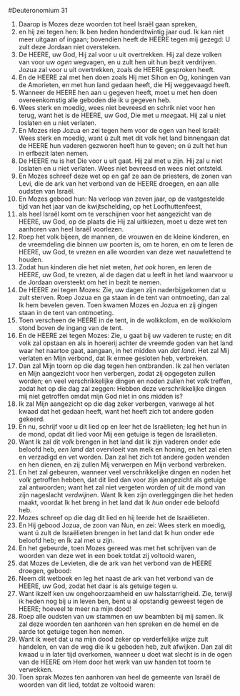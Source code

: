 #Deuteronomium 31
1. Daarop is Mozes deze woorden tot heel Israël gaan spreken,
2. en hij zei tegen hen: Ik ben heden honderdtwintig jaar oud. Ik kan niet meer uitgaan of ingaan; bovendien heeft de HEERE tegen mij gezegd: U zult deze Jordaan niet oversteken.
3. De HEERE, uw God, Hij zal voor u uit overtrekken. Hij zal deze volken van voor uw *ogen* wegvagen, en u zult hen uit hun bezit verdrijven. Jozua zal voor u uit overtrekken, zoals de HEERE gesproken heeft.
4. En de HEERE zal met hen doen zoals Hij met Sihon en Og, koningen van de Amorieten, en met hun land gedaan heeft, die Hij weggevaagd heeft.
5. Wanneer de HEERE hen aan u gegeven heeft, moet u met hen doen overeenkomstig alle geboden die ik u gegeven heb.
6. Wees sterk en moedig, wees niet bevreesd en schrik niet voor hen terug, want het is de HEERE, uw God, Die met u *mee*gaat. Hij zal u niet loslaten en u niet verlaten.
7. En Mozes riep Jozua en zei tegen hem voor de ogen van heel Israël: Wees sterk en moedig, want ú zult met dit volk het land binnengaan dat de HEERE hun vaderen gezworen heeft hun te geven; en ú zult het hun in erfbezit laten nemen.
8. De HEERE nu is het Die voor u uit gaat. Hij zal met u zijn. Hij zal u niet loslaten en u niet verlaten. Wees niet bevreesd en wees niet ontsteld.
9. En Mozes schreef deze wet op en gaf ze aan de priesters, de zonen van Levi, die de ark van het verbond van de HEERE droegen, en aan alle oudsten van Israël.
10. En Mozes gebood hun: Na verloop van zeven jaar, op de vastgestelde tijd van het jaar van de kwijtschelding, op het Loofhuttenfeest,
11. als heel Israël komt om te verschijnen voor het aangezicht van de HEERE, uw God, op de plaats die Hij zal uitkiezen, moet u deze wet ten aanhoren van heel Israël voorlezen.
12. Roep het volk bijeen, de mannen, de vrouwen en de kleine kinderen, en de vreemdeling die binnen uw poorten is, om te horen, en om te leren de HEERE, uw God, te vrezen en alle woorden van deze wet nauwlettend te houden.
13. Zodat hun kinderen die het niet weten, *het ook* horen, en leren de HEERE, uw God, te vrezen, al de dagen dat u leeft in het land waarvoor u de Jordaan oversteekt om het in bezit te nemen.
14. De HEERE zei tegen Mozes: Zie, uw dagen zijn naderbijgekomen dat u zult sterven. Roep Jozua en ga staan in de tent van ontmoeting, dan zal Ik hem bevelen geven. Toen kwamen Mozes en Jozua en zij gingen staan in de tent van ontmoeting.
15. Toen verscheen de HEERE in de tent, in de wolkkolom, en de wolkkolom stond boven de ingang van de tent.
16. En de HEERE zei tegen Mozes: Zie, u gaat bij uw vaderen te ruste; en dit volk zal opstaan en als in hoererij achter de vreemde goden van het land waar het naartoe gaat, aangaan, in het midden van *dat land*. Het zal Mij verlaten en Mijn verbond, dat Ik ermee gesloten heb, verbreken.
17. Dan zal Mijn toorn op die dag tegen hen ontbranden. Ik zal hen verlaten en Mijn aangezicht voor hen verbergen, zodat zij opgegeten zullen worden; en veel verschrikkelijke dingen en noden zullen het *volk* treffen, zodat het op die dag zal zeggen: Hebben deze verschrikkelijke dingen mij niet getroffen omdat mijn God niet in ons midden is?
18. Ik zal Mijn aangezicht op die dag zeker verbergen, vanwege al het kwaad dat het gedaan heeft, want het heeft zich tot andere goden gekeerd.
19. En nu, schrijf voor u dit lied op en leer het de Israëlieten; leg het hun in de mond, opdat dit lied voor Mij een getuige is tegen de Israëlieten.
20. Want Ik zal dit *volk* brengen in het land dat Ik zijn vaderen onder ede beloofd heb, *een land* dat overvloeit van melk en honing, en het zal eten en verzadigd en vet worden. Dan zal het zich tot andere goden wenden en hen dienen, en zij zullen Mij verwerpen en Mijn verbond verbreken.
21. En het zal gebeuren, wanneer veel verschrikkelijke dingen en noden het *volk* getroffen hebben, dat dit lied dan voor zijn aangezicht als getuige zal antwoorden; want het zal niet vergeten worden *of* uit de mond van zijn nageslacht *verdwijnen*. Want Ik ken zijn overleggingen die het heden maakt, voordat Ik het breng in het land dat Ik *hun* onder ede beloofd heb.
22. Mozes schreef op die dag dit lied en hij leerde het de Israëlieten.
23. En Hij gebood Jozua, de zoon van Nun, en zei: Wees sterk en moedig, want ú zult de Israëlieten brengen in het land dat Ik hun onder ede beloofd heb; en Ík zal met u zijn.
24. En het gebeurde, toen Mozes gereed was met het schrijven van de woorden van deze wet in een boek totdat zij voltooid waren,
25. dat Mozes de Levieten, die de ark van het verbond van de HEERE droegen, gebood:
26. Neem dit wetboek en leg het naast de ark van het verbond van de HEERE, uw God, zodat het daar is als getuige tegen u.
27. Want ikzelf ken uw ongehoorzaamheid en uw halsstarrigheid. Zie, terwijl ik heden nog bij u in leven ben, bent u al opstandig geweest tegen de HEERE; hoeveel te meer na mijn dood!
28. Roep alle oudsten van uw stammen en uw beambten bij mij samen. Ik zal deze woorden ten aanhoren van hen spreken en de hemel en de aarde tot getuige tegen hen nemen.
29. Want ik weet dat u na mijn dood zeker op verderfelijke wijze zult handelen, en van de weg die ik u geboden heb, zult afwijken. Dan zal dit kwaad u in later tijd overkomen, wanneer u doet wat slecht is in de ogen van de HEERE om Hem door het werk van uw handen tot toorn te verwekken.
30. Toen sprak Mozes ten aanhoren van heel de gemeente van Israël de woorden van dit lied, totdat ze voltooid waren:
